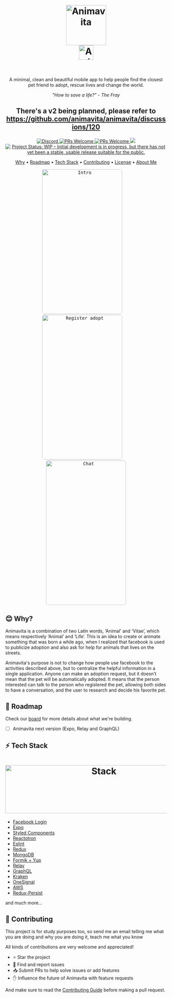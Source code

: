 <h1 align="center">
  <br>
  <img src="https://i.imgur.com/amrsFJK.png" alt="Animavita" height="125" width="125">
  <br>
  <img src="https://i.imgur.com/iSizpPl.png" alt="Animavita" height="45" width="">
  <br><br>
</h1>

<p align="center">A minimal, clean and beautiful mobile app to help people find the closest pet friend to adopt, rescue lives and change the world.</p>

<p align="center"><i>"How to save a life?" - The Fray</i> </p>

## <p align="center"> There's a v2 being planned, please refer to https://github.com/animavita/animavita/discussions/120</p>

<p align="center"> 
  <a href="https://discord.gg/BHHz77rhb6">
    <img src="https://img.shields.io/discord/829042103295410197?color=%237289DA&label=Animavita&logo=discord&logoColor=white" alt="Discord">
  </a>
  <a href="http://makeapullrequest.com">
    <img src="https://img.shields.io/badge/progress-40%25-brightgreen.svg" alt="PRs Welcome">
  </a>
  <a href="http://makeapullrequest.com">
    <img src="https://img.shields.io/badge/contribuition-welcome-brightgreen.svg" alt="PRs Welcome">
  </a>
  <a href="https://saythanks.io/to/wendelfreitas">
      <img src="https://img.shields.io/badge/SayThanks.io-%E2%98%BC-1EAEDB.svg">
  </a>
<a href="https://www.repostatus.org/#wip"><img src="https://www.repostatus.org/badges/latest/wip.svg" alt="Project Status: WIP – Initial development is in progress, but there has not yet been a stable, usable release suitable for the public." /></a>  
</p>

<p align="center">
  <a href="#blush-why">Why</a> •
  <a href="#dizzy-roadmap">Roadmap</a> •
  <a href="#zap-tech-stack">Tech Stack</a> •
  <a href="#handshake-contributing">Contributing</a> •  
  <a href="#tophat-license">License</a> •
  <a href="#art-about-me">About Me</a>
</p>

<p align="center">
  <kbd>
    <img width="250" style="border-radius: 5px" height="450" src="https://i.imgur.com/7CJSiNA.gif" alt="Intro">
  </kbd>
  &nbsp;&nbsp;&nbsp;&nbsp;
  <kbd>
    <img width="250" style="border-radius: 5px" height="450" src="https://i.imgur.com/jxUIe8w.gif" alt="Register adopt">
  </kbd>
  &nbsp;&nbsp;&nbsp;&nbsp;
  <kbd>
    <img width="250" style="border-radius: 5px" height="450" src="https://i.imgur.com/CNczcSk.gif" alt="Chat">
  </kbd>
</p>

## :blush: **Why?**

Animavita is a combination of two Latin words, ‘Animal’ and ‘Vitae’, which means respectively ‘Animal’ and ‘Life’. This is an idea to create or animate something that was born a while ago, when I realized that facebook is used to publicize adoption and also ask for help for animals that lives on the streets.

Animavita's purpose is not to change how people use facebook to the activities described above, but to centralize the helpful information in a single application. Anyone can make an adoption request, but it doesn’t mean that the pet will be automatically adopted. It means that the person interested can talk to the person who registered the pet, allowing both sides to have a conversation, and the user to research and decide his favorite pet.

## :dizzy: **Roadmap**

Check our [board](https://github.com/animavita/animavita/projects/2) for more details about what we're building.

-   [ ] Animavita next version (Expo, Relay and GraphQL)

## :zap: **Tech Stack**

<h1 align="center">
  <img src="https://i.imgur.com/AuRZAgZ.jpg" alt="Stack" height="150" width="600">
  <br>
</h1>

-   [Facebook Login](https://github.com/facebook/react-native-fbsdk)
-   [Expo](https://github.com/expo/expo)
-   [Styled Components](https://www.styled-components.com/)
-   [Reactotron](https://infinite.red/reactotron)
-   [Eslint](https://eslint.org/)
-   [Redux](https://github.com/reduxjs/react-redux)
-   [MongoDB](https://www.mongodb.com/)
-   [Formik + Yup](https://jaredpalmer.com/formik/)
-   [Relay](https://github.com/facebook/relay)
-   [GraphQL](https://github.com/facebook/graphql)
-   [Kraken](https://github.com/wendelfreitas/kraken)
-   [OneSignal](https://onesignal.com)
-   [AWS](https://aws.amazon.com/pt/)
-   [Redux-Persist](https://github.com/rt2zz/redux-persist)

and much more...

## :handshake: **Contributing**

This project is for study purposes too, so send me an email telling me what you are doing and why you are doing it, teach me what you know

All kinds of contributions are very welcome and appreciated!

-   ⭐️ Star the project
-   🐛 Find and report issues
-   📥 Submit PRs to help solve issues or add features
-   ✋ Influence the future of Animavita with feature requests

And make sure to read the [Contributing Guide](/CONTRIBUTION.md) before making a pull request.
